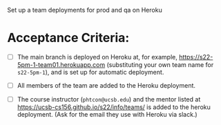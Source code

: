 Set up a team deployments for prod and qa on Heroku

# Acceptance Criteria:

- [ ] The main branch is deployed on Heroku at, for example,
      <https://s22-5pm-1-team01.herokuapp.com> (substituting your
      own team name for `s22-5pm-1`), and is set up for automatic
      deployment.  
- [ ] All members of the team are added to the Heroku deployment.
- [ ] The course instructor (`phtcon@ucsb.edu`) and the mentor listed
      at <https://ucsb-cs156.github.io/s22/info/teams/> is added to
      the heroku  deployment. (Ask for the email they use with
      Heroku via slack.)


